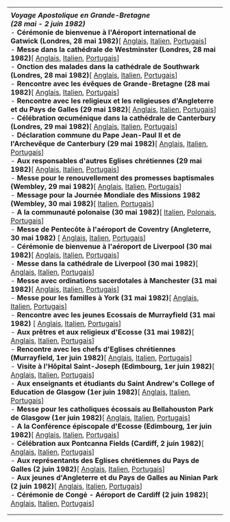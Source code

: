 |     |
| --- |
|  |
| ***Voyage Apostolique en Grande-Bretagne***<br>***(28 mai - 2 juin 1982)***<br>- **Cérémonie de bienvenue à l'Aéroport international de Gatwick (Londres, 28 mai 1982)**\[ [Anglais](/content/john-paul-ii/en/speeches/1982/may/documents/hf_jp-ii_spe_19820528_aeroporto-gatwick.html), [Italien](/content/john-paul-ii/it/speeches/1982/may/documents/hf_jp-ii_spe_19820528_aeroporto-gatwick.html), [Portugais](/content/john-paul-ii/pt/speeches/1982/may/documents/hf_jp-ii_spe_19820528_aeroporto-gatwick.html)\]<br>- **Messe dans la cathédrale de Westminster (Londres, 28 mai 1982)**\[ [Anglais](/content/john-paul-ii/en/homilies/1982/documents/hf_jp-ii_hom_19820528_londra.html), [Italien](/content/john-paul-ii/it/homilies/1982/documents/hf_jp-ii_hom_19820528_londra.html), [Portugais](/content/john-paul-ii/pt/homilies/1982/documents/hf_jp-ii_hom_19820528_londra.html)\]<br>- **Onction des malades dans la cathédrale de Southwark (Londres, 28 mai 1982)**\[ [Anglais](/content/john-paul-ii/en/speeches/1982/may/documents/hf_jp-ii_spe_19820528_cattedrale-southwark.html), [Italien](/content/john-paul-ii/it/speeches/1982/may/documents/hf_jp-ii_spe_19820528_cattedrale-southwark.html), [Portugais](/content/john-paul-ii/pt/speeches/1982/may/documents/hf_jp-ii_spe_19820528_cattedrale-southwark.html)\]<br>- **Rencontre avec les évêques de Grande-Bretagne (28 mai 1982)**\[ [Anglais](/content/john-paul-ii/en/speeches/1982/may/documents/hf_jp-ii_spe_19820528_vescovi-gran-bretagna.html), [Italien](/content/john-paul-ii/it/speeches/1982/may/documents/hf_jp-ii_spe_19820528_vescovi-gran-bretagna.html), [Portugais](/content/john-paul-ii/pt/speeches/1982/may/documents/hf_jp-ii_spe_19820528_vescovi-gran-bretagna.html)\]<br>- **Rencontre avec les religieux et les religieuses d'Angleterre et du Pays de Galles (29 mai 1982)**\[ [Anglais](/content/john-paul-ii/en/speeches/1982/may/documents/hf_jp-ii_spe_19820529_religiosi-religiose.html), [Italien](/content/john-paul-ii/it/speeches/1982/may/documents/hf_jp-ii_spe_19820529_religiosi-religiose.html), [Portugais](/content/john-paul-ii/pt/speeches/1982/may/documents/hf_jp-ii_spe_19820529_religiosi-religiose.html)\]<br>- **Célébration œcuménique dans la cathédrale de Canterbury (Londres, 29 mai 1982)**\[ [Anglais](/content/john-paul-ii/en/homilies/1982/documents/hf_jp-ii_hom_19820529_canterbury.html), [Italien](/content/john-paul-ii/it/homilies/1982/documents/hf_jp-ii_hom_19820529_canterbury.html), [Portugais](/content/john-paul-ii/pt/homilies/1982/documents/hf_jp-ii_hom_19820529_canterbury.html)\]<br>- **Déclaration commune du Pape Jean-Paul II et de l'Archevêque de Canterbury (29 mai 1982)**\[ [Anglais](/content/john-paul-ii/en/speeches/1982/may/documents/hf_jp-ii_spe_19820529_dichiarazione-comune.html), [Italien](/content/john-paul-ii/it/speeches/1982/may/documents/hf_jp-ii_spe_19820529_dichiarazione-comune.html), [Portugais](/content/john-paul-ii/pt/speeches/1982/may/documents/hf_jp-ii_spe_19820529_dichiarazione-comune.html)\]<br>- **Aux responsables d'autres Eglises chrétiennes (29 mai 1982)**\[ [Anglais](/content/john-paul-ii/en/speeches/1982/may/documents/hf_jp-ii_spe_19820529_chiese-cristiane.html), [Italien](/content/john-paul-ii/it/speeches/1982/may/documents/hf_jp-ii_spe_19820529_chiese-cristiane.html), [Portugais](/content/john-paul-ii/pt/speeches/1982/may/documents/hf_jp-ii_spe_19820529_chiese-cristiane.html)\]<br>- **Messe pour le renouvellement des promesses baptismales (Wembley, 29 mai 1982)**\[ [Anglais](/content/john-paul-ii/en/homilies/1982/documents/hf_jp-ii_hom_19820529_wembley.html), [Italien](/content/john-paul-ii/it/homilies/1982/documents/hf_jp-ii_hom_19820529_wembley.html), [Portugais](/content/john-paul-ii/pt/homilies/1982/documents/hf_jp-ii_hom_19820529_wembley.html)\]<br>- **Message pour la Journée Mondiale des Missions 1982 (Wembley, 30 mai 1982)**\[ [Italien](/content/john-paul-ii/it/messages/missions/documents/hf_jp-ii_mes_30051982_world-day-for-missions-1982.html), [Portugais](/content/john-paul-ii/pt/messages/missions/documents/hf_jp-ii_mes_30051982_world-day-for-missions-1982.html)\]<br>- **A la communauté polonaise (30 mai 1982)**\[ [Italien](/content/john-paul-ii/it/speeches/1982/may/documents/hf_jp-ii_spe_19820530_comunita-polacca.html), [Polonais](/content/john-paul-ii/pl/speeches/1982/may/documents/hf_jp-ii_spe_19820530_comunita-polacca.html), [Portugais](/content/john-paul-ii/pt/speeches/1982/may/documents/hf_jp-ii_spe_19820530_comunita-polacca.html)\]<br>- **Messe de Pentecôte à l'aéroport de Coventry (Angleterre, 30 mai 1982)** \[ [Anglais](/content/john-paul-ii/en/homilies/1982/documents/hf_jp-ii_hom_19820530_coventry.html), [Italien](/content/john-paul-ii/it/homilies/1982/documents/hf_jp-ii_hom_19820530_coventry.html), [Portugais](/content/john-paul-ii/pt/homilies/1982/documents/hf_jp-ii_hom_19820530_coventry.html)\]<br>- **Cérémonie de bienvenue à l'aéroport de Liverpool (30 mai 1982)**\[ [Anglais](/content/john-paul-ii/en/speeches/1982/may/documents/hf_jp-ii_spe_19820530_aeroporto-liverpool.html), [Italien](/content/john-paul-ii/it/speeches/1982/may/documents/hf_jp-ii_spe_19820530_aeroporto-liverpool.html), [Portugais](/content/john-paul-ii/pt/speeches/1982/may/documents/hf_jp-ii_spe_19820530_aeroporto-liverpool.html)\]<br>- **Messe dans la cathédrale de Liverpool (30 mai 1982)**\[ [Anglais](/content/john-paul-ii/en/homilies/1982/documents/hf_jp-ii_hom_19820530_liverpool.html), [Italien](/content/john-paul-ii/it/homilies/1982/documents/hf_jp-ii_hom_19820530_liverpool.html), [Portugais](/content/john-paul-ii/pt/homilies/1982/documents/hf_jp-ii_hom_19820530_liverpool.html)\]<br>- **Messe avec ordinations sacerdotales à Manchester (31 mai 1982)**\[ [Anglais](/content/john-paul-ii/en/homilies/1982/documents/hf_jp-ii_hom_19820531_manchester.html), [Italien](/content/john-paul-ii/it/homilies/1982/documents/hf_jp-ii_hom_19820531_manchester.html), [Portugais](/content/john-paul-ii/pt/homilies/1982/documents/hf_jp-ii_hom_19820531_manchester.html)\]<br>- **Messe pour les familles à York (31 mai 1982)**\[ [Anglais](/content/john-paul-ii/en/homilies/1982/documents/hf_jp-ii_hom_19820531_famiglie-york.html), [Italien](/content/john-paul-ii/it/homilies/1982/documents/hf_jp-ii_hom_19820531_famiglie-york.html), [Portugais](/content/john-paul-ii/pt/homilies/1982/documents/hf_jp-ii_hom_19820531_famiglie-york.html)\]<br>- **Rencontre avec les jeunes Ecossais de Murrayfield (31 mai 1982)** \[ [Anglais](/content/john-paul-ii/en/speeches/1982/may/documents/hf_jp-ii_spe_19820531_giovani-murrayfield.html), [Italien](/content/john-paul-ii/it/speeches/1982/may/documents/hf_jp-ii_spe_19820531_giovani-murrayfield.html), [Portugais](/content/john-paul-ii/pt/speeches/1982/may/documents/hf_jp-ii_spe_19820531_giovani-murrayfield.html)\]<br>- **Aux prêtres et aux religieux d'Ecosse (31 mai 1982)**\[ [Anglais](/content/john-paul-ii/en/speeches/1982/may/documents/hf_jp-ii_spe_19820531_religiosi-scozia.html), [Italien](/content/john-paul-ii/it/speeches/1982/may/documents/hf_jp-ii_spe_19820531_religiosi-scozia.html), [Portugais](/content/john-paul-ii/pt/speeches/1982/may/documents/hf_jp-ii_spe_19820531_religiosi-scozia.html)\]<br>- **Rencontre avec les chefs d'Eglises chrétiennes (Murrayfield, 1er juin 1982)**\[ [Anglais](/content/john-paul-ii/en/speeches/1982/june/documents/hf_jp-ii_spe_19820601_capi-chiese-cristiane.html), [Italien](/content/john-paul-ii/it/speeches/1982/june/documents/hf_jp-ii_spe_19820601_capi-chiese-cristiane.html), [Portugais](/content/john-paul-ii/pt/speeches/1982/june/documents/hf_jp-ii_spe_19820601_capi-chiese-cristiane.html)\]<br>- **Visite à l'Hôpital Saint-Joseph (Edimbourg, 1er juin 1982)**\[ [Anglais](/content/john-paul-ii/en/speeches/1982/june/documents/hf_jp-ii_spe_19820601_ospedale-st-joseph.html), [Italien](/content/john-paul-ii/it/speeches/1982/june/documents/hf_jp-ii_spe_19820601_ospedale-st-joseph.html), [Portugais](/content/john-paul-ii/pt/speeches/1982/june/documents/hf_jp-ii_spe_19820601_ospedale-st-joseph.html)\]<br>- **Aux enseignants et étudiants du Saint Andrew's College of Education de Glasgow (1er juin 1982)**\[ [Anglais](/content/john-paul-ii/en/speeches/1982/june/documents/hf_jp-ii_spe_19820601_st-andrew-college.html), [Italien](/content/john-paul-ii/it/speeches/1982/june/documents/hf_jp-ii_spe_19820601_st-andrew-college.html), [Portugais](/content/john-paul-ii/pt/speeches/1982/june/documents/hf_jp-ii_spe_19820601_st-andrew-college.html)\]<br>- **Messe pour les catholiques écossais au Bellahouston Park de Glasgow (1er juin 1982)**\[ [Anglais](/content/john-paul-ii/en/homilies/1982/documents/hf_jp-ii_hom_19820601_glasgow.html), [Italien](/content/john-paul-ii/it/homilies/1982/documents/hf_jp-ii_hom_19820601_glasgow.html), [Portugais](/content/john-paul-ii/pt/homilies/1982/documents/hf_jp-ii_hom_19820601_glasgow.html)\]<br>- **A la Conférence épiscopale d'Ecosse (Edimbourg, 1er juin 1982)**\[ [Anglais](/content/john-paul-ii/en/speeches/1982/june/documents/hf_jp-ii_spe_19820601_conferenza-episcopale.html), [Italien](/content/john-paul-ii/it/speeches/1982/june/documents/hf_jp-ii_spe_19820601_conferenza-episcopale.html), [Portugais](/content/john-paul-ii/pt/speeches/1982/june/documents/hf_jp-ii_spe_19820601_conferenza-episcopale.html)\]<br>- **Célébration aux Pontcanna Fields (Cardiff, 2 juin 1982)**\[ [Anglais](/content/john-paul-ii/en/homilies/1982/documents/hf_jp-ii_hom_19820602_cardiff.html), [Italien](/content/john-paul-ii/it/homilies/1982/documents/hf_jp-ii_hom_19820602_cardiff.html), [Portugais](/content/john-paul-ii/pt/homilies/1982/documents/hf_jp-ii_hom_19820602_cardiff.html)\]<br>- **Aux représentants des Eglises chrétiennes du Pays de Galles (2 juin 1982)**\[ [Anglais](/content/john-paul-ii/en/speeches/1982/june/documents/hf_jp-ii_spe_19820602_chiese-galles.html), [Italien](/content/john-paul-ii/it/speeches/1982/june/documents/hf_jp-ii_spe_19820602_chiese-galles.html), [Portugais](/content/john-paul-ii/pt/speeches/1982/june/documents/hf_jp-ii_spe_19820602_chiese-galles.html)\]<br>- **Aux jeunes d'Angleterre et du Pays de Galles au Ninian Park (2 juin 1982)**\[ [Anglais](/content/john-paul-ii/en/speeches/1982/june/documents/hf_jp-ii_spe_19820602_giovani-ninian-park.html), [Italien](/content/john-paul-ii/it/speeches/1982/june/documents/hf_jp-ii_spe_19820602_giovani-ninian-park.html), [Portugais](/content/john-paul-ii/pt/speeches/1982/june/documents/hf_jp-ii_spe_19820602_giovani-ninian-park.html)\]<br>- **Cérémonie de Congé - Aéroport de Cardiff (2 juin 1982)**\[ [Anglais](/content/john-paul-ii/en/speeches/1982/june/documents/hf_jp-ii_spe_19820602_commiato-cardiff.html), [Italien](/content/john-paul-ii/it/speeches/1982/june/documents/hf_jp-ii_spe_19820602_commiato-cardiff.html), [Portugais](/content/john-paul-ii/pt/speeches/1982/june/documents/hf_jp-ii_spe_19820602_commiato-cardiff.html)\] |
|  |
|  |